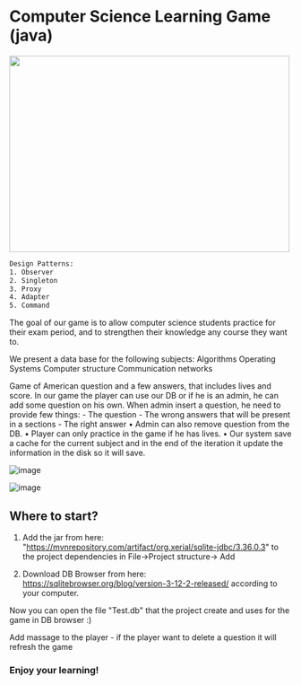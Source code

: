 # Computer Science Learning Game (java)
<img src="(https://user-images.githubusercontent.com/71548980/146038567-70d414d1-ab02-4a21-802f-7a6e116d9a6d.png)" width="500" height="350">

```bash
Design Patterns:
1. Observer
2. Singleton
3. Proxy
4. Adapter
5. Command
```

The goal of our game is to allow computer science students practice for their exam period, and to strengthen their knowledge any course they want to.

We present a data base for the following subjects:
Algorithms
Operating Systems
Computer structure
Communication networks

Game of American question and a few answers, that includes lives and score.
In our game the player can use our DB or if he is an admin, he can add some question on his own.
When admin insert a question, he need to provide few things: 
 	- The question
	- The wrong answers that will be present in a sections
	- The right answer
• Admin can also remove question from the DB.
• Player can only practice in the game if he has lives.
• Our system save a cache for the current subject and in the end of the iteration it update the information in the disk so it will save.

![image](https://user-images.githubusercontent.com/71548980/146038834-afc08ef6-fdee-4575-9afe-90f6aebe4f93.png)

![image](https://user-images.githubusercontent.com/71548980/146038866-a66e3af8-fb7d-4eae-85e4-59d5fe801084.png)

## Where to start?
1. Add the jar from here:
"https://mvnrepository.com/artifact/org.xerial/sqlite-jdbc/3.36.0.3"
to the project dependencies in File->Project structure-> Add

2. Download DB Browser from here:
https://sqlitebrowser.org/blog/version-3-12-2-released/
according to your computer.

Now you can open the file "Test.db" that the project create and uses for the game in DB browser :)

Add massage to the player - if the player want to delete a question it will refresh the game

### Enjoy your learning!

